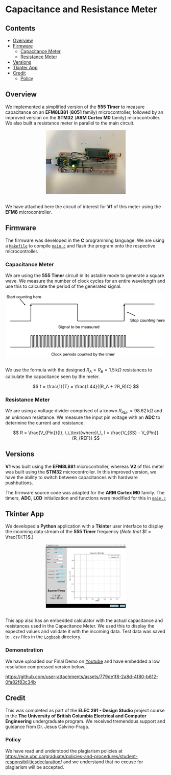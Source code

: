 # Capacitance and Resistance Meter

## Contents

* [Overview](#Overview)
* [Firmware](#Firmware)
    * [Capacitance Meter](#Capacitance-Meter)
    * [Resistance Meter](#Resistance-Meter)
* [Versions](#Versions)
* [Tkinter App](#Tkinter-App)
* [Credit](#Credit)
    * [Policy](#Policy)

## Overview

We implemented a simplified version of the **555 Timer** to measure capacitance on an **EFM8LB81** (**8051** family) microcontroller, followed by an improved version on the **STM32** (**ARM Cortex M0** family) microcontroller. We also built a resistance meter in parallel to the main circuit.

<div align = "center">
    <img align = "center" src="Figures/CircuitOfInterest.jpg" width = 250 height = 200 title = "EFM8 - Circuit of Interest"/>
</div></br>

We have attached here the circuit of interest for **V1** of this meter using the **EFM8** microcontroller.

## Firmware

The firmware was developed in the <b>C</b> programming language. We are using a [`Makefile`](EFM8/Firmware/main.mk) to compile [`main.c`](EFM8/Firmware/main.c) and flash the program onto the respective microcontroller.

### Capacitance Meter

We are using the **555 Timer** circuit in its astable mode to generate a square wave. We measure the number of clock cycles for an entire wavelength and use this to calculate the period of the generated signal.

<div align = "center">
    <img align = "center" src="Figures/Measure_Period.png" width = 500 height = 200 title = "Measure Period"/>
</div></br>

We use the formula with the designed $R_A = R_B = 1.5 \, \text{k} \Omega$ resistances to calculate the capacitance seen by the meter.

$$ f = \frac{1}{T} = \frac{1.44}{(R_A + 2R_B)C} $$

### Resistance Meter

We are using a voltage divider comprised of a known $R_{REF} = 98.62 \, \text{k} \Omega$ and an unknown resistance. We measure the input pin voltage with an **ADC** to determine the current and resistance.

$$  R = \frac{V_{Pin}}{I}, \,\,\text{where}\,\, I = \frac{V_{SS} - V_{Pin}}{R_{REF}} $$

## Versions

**V1** was built using the **EFM8LB81** microcontroller, whereas **V2** of this meter was built using the **STM32** microcontroller. In this improved version, we have the ability to switch between capacitances with hardware pushbuttons.

The firmware source code was adapted for the **ARM Cortex M0** family. The timers, **ADC**, **LCD** initialization and functions were modified for this in [`main.c`](STM32/Firmware/main.c)

## Tkinter App

We developed a **Python** application with a **Tkinter** user interface to display the incoming data stream of the **555 Timer** frequency (*Note that* $f = \frac{1}{T}$.)

<div align = "center">
    <img align = "center" src="Figures/App_Demo.png" width = 250 height = 200 title = "App"/>
</div></br>

This app also has an embedded calculator with the actual capacitance and resistances used in the Capacitance Meter. We used this to display the expected values and validate it with the incoming data. Test data was saved to `.csv` files in the [`Logbook`](App/Logbook) directory.

### Demonstration

We have uploaded our Final Demo on <a href="https://youtu.be/13Ug4NJ9nF0?si=DzX3gzpOJep0oHjI" target="_blank">Youtube</a> and have embedded a low resolution compressed version below.

https://github.com/user-attachments/assets/779de1f8-2a8d-4f80-b612-0fa82f83c34b

## Credit

This was completed as part of the <b>ELEC 291 - Design Studio</b> project course in the <b>The University of British Columbia Electrical and Computer Engineering</b> undergraduate program. We received tremendous support and guidance from Dr. Jesus Calvino-Fraga.

### Policy

We have read and understood the plagiarism policies at <a href = "https://ece.ubc.ca/graduate/policies-and-procedures/student-responsibilitiesdeclaration/">https://ece.ubc.ca/graduate/policies-and-procedures/student-responsibilitiesdeclaration/</a> and we understand that no excuse for plagiarism will be accepted.
